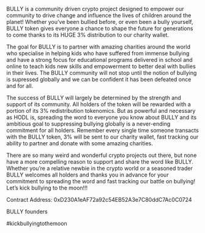 BULLY is a community driven crypto project designed to empower our
community to drive change and influence the lives of children around the
planet! Whether you’ve been bullied before, or even been a bully yourself, BULLY
token gives everyone a chance to shape the future for generations to come
thanks to its HUGE 3% distribution to our charity wallet.

The goal for BULLY is to partner with amazing charities around the world who
specialise in helping kids who have suffered from immense bullying and have a
strong focus for educational programs delivered in school and online to teach
kids new skills and empowerment to better deal with bullies in their lives. The
BULLY community will not stop until the notion of bullying is supressed globally
and we can be confident it has been defeated once and for all.

The success of BULLY will largely be determined by the strength and support of
its community. All holders of the token will be rewarded with a portion of its 3%
redistribution tokenomics. But as powerful and necessary as HODL is, spreading
the word to everyone you know about BULLY and its ambitious goal to
suppressing bullying globally is a never-ending commitment for all holders.
Remember every single time someone transacts with the BULLY token, 3% will
be sent to our charity wallet, fast tracking our ability to partner and donate with
some amazing charities.

There are so many weird and wonderful crypto projects out there, but none have
a more compelling reason to support and share the word like BULLY. Whether
you’re a relative newbie in the crypto world or a seasoned trader BULLY
welcomes all holders and thanks you in advance for your commitment to
spreading the word and fast tracking our battle on bullying! Let’s kick bullying
to the moon!!!

Contract Address: 0xD230A1eAF72a92c54EB52A3e7C80ddC7Ac0C0724

BULLY founders

#kickbullyingtothemoon
